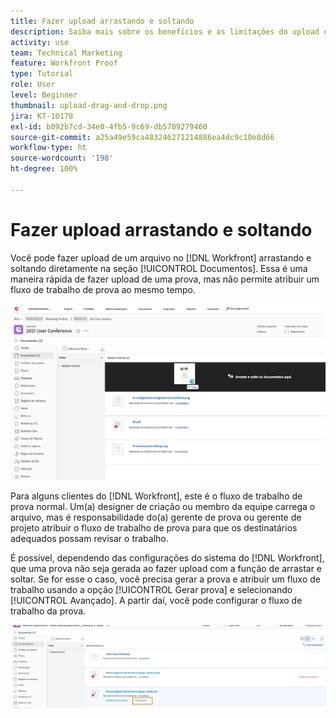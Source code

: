 ```yaml
---
title: Fazer upload arrastando e soltando
description: Saiba mais sobre os benefícios e as limitações do upload de arquivos no  [!DNL  Workfront]  usando a função arrastar e soltar.
activity: use
team: Technical Marketing
feature: Workfront Proof
type: Tutorial
role: User
level: Beginner
thumbnail: upload-drag-and-drop.png
jira: KT-10178
exl-id: b092b7cd-34e0-4fb5-9c69-db5709279460
source-git-commit: a25a49e59ca483246271214886ea4dc9c10e8d66
workflow-type: ht
source-wordcount: '198'
ht-degree: 100%

---
```


# Fazer upload arrastando e soltando

Você pode fazer upload de um arquivo no [!DNL Workfront] arrastando e soltando diretamente na seção [!UICONTROL Documentos]. Essa é uma maneira rápida de fazer upload de uma prova, mas não permite atribuir um fluxo de trabalho de prova ao mesmo tempo.

![Uma imagem da área [!UICONTROL Documentos] em um projeto do [!DNL  Workfront] com o cursor sobre a lista de documentos e a mensagem [!UICONTROL Arraste e solte documentos aqui] visível.](assets/drag-and-drop-1.png)

Para alguns clientes do [!DNL Workfront], este é o fluxo de trabalho de prova normal. Um(a) designer de criação ou membro da equipe carrega o arquivo, mas é responsabilidade do(a) gerente de prova ou gerente de projeto atribuir o fluxo de trabalho de prova para que os destinatários adequados possam revisar o trabalho.

É possível, dependendo das configurações do sistema do [!DNL Workfront], que uma prova não seja gerada ao fazer upload com a função de arrastar e soltar. Se for esse o caso, você precisa gerar a prova e atribuir um fluxo de trabalho usando a opção [!UICONTROL Gerar prova] e selecionando [!UICONTROL Avançado]. A partir daí, você pode configurar o fluxo de trabalho da prova.

![Uma imagem da área [!UICONTROL Documentos] em um projeto do [!DNL  Workfront] com a opção [!UICONTROL Gerar prova] destacada.](assets/drag-and-drop-2.png)
